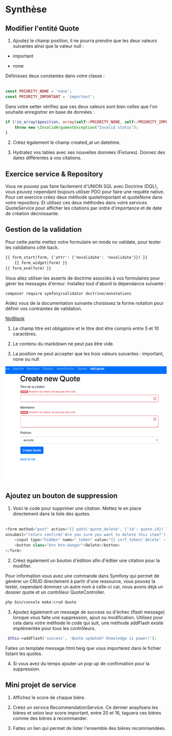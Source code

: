 # Synthèse

## Modifier l'entité Quote

1. Ajoutez le champ position, il ne pourra prendre que les deux valeurs suivantes ainsi que la valeur null :

- important

- none 


Définissez deux constantes dans votre classe :

```php

const PRIORITY_NONE = 'none';
const PRIORITY_IMPORTANT = 'important';

```

Dans votre setter vérifiez que ces deux valeurs sont bien celles que l'on souhaite enregistrer en base de données :

```php
if (!in_array($position, array(self::PRIORITY_NONE, self::PRIORITY_IMPORTANT))) {
    throw new \InvalidArgumentException("Invalid status");
}
```

2. Créez également le champ created_at un datetime.

3. Hydratez vos tables avec ses nouvelles données (Fixtures). Donnez des dates différentes à vos citations.

## Exercice service & Repository

Vous ne pouvez pas faire facilement d'UNION SQL avec Doctrine (DQL), vous pouvez cependant toujours utiliser PDO pour faire une requête native. 
Pour cet exercice créez deux méthode quoteImportant et quoteNone dans votre repository. Et utilisez ces deux méthodes dans votre services QuoteService pour afficher les citations par ordre d'importance et de date de création décroissante.

## Gestion de la validation

Pour cette partie mettez votre formulaire en mode no validate, pour tester les validations côté back.

```html
{{ form_start(form, {'attr': {'novalidate': 'novalidate'}}) }}
    {{ form_widget(form) }}
{{ form_end(form) }}
```

Vous allez utiliser les asserts de doctrine associés à vos formulaires pour gérer les messages d'erreur. Installez tout d'abord la dépendance suivante :

```bash
composer require symfony/validator doctrine/annotations
```

Aidez vous de la documentation suivante choisissez la forme notation pour définir vos contraintes de validation.

[NotBlank](https://symfony.com/doc/current/reference/constraints/NotBlank.html)

1. Le champ titre est obligatoire et le titre doit être compris entre 5 et 10 caractères.

2. Le contenu du markdown ne peut pas être vide.

3. La position ne peut accepter que les trois valeurs suivantes : important, none ou null

![validation](images/validator.png)

## Ajoutez un bouton de suppression

1. Voici le code pour supprimer une citation. Mettez le en place directement dans la liste des quotes.


```php

<form method="post" action="{{ path('quote_delete', {'id': quote.id}) }}" 
onsubmit="return confirm('Are you sure you want to delete this item?');">
    <input type="hidden" name="_token" value="{{ csrf_token('delete' ~ quote.id) }}">
    <button class="btn btn-danger">Delete</button>
</form>

```

2. Créez également un bouton d'édition afin d'édtier une citation pour la modifier.

Pour information vous avez une commande dans Symfony qui permet de générer un CRUD directement à partir d'une ressource, vous pouvez la tester, cependant donnnez un autre nom à celle-ci car, nous avons déjà un dossier quote et un contrôleur QuoteController.

```bash
php bin/console make:crud Quote
```

3. Ajoutez également un message de success ou d'échec (flash message) lorsque vous faite une suppression, ajout ou modification. Utilisez pour cela dans votre méthode le code qui suit, une méthode addFlash existe implémentée pour tous les contrôleurs.

```php
 $this->addFlash('success', 'Quote updated! Knowledge is power!');
 ```

 Faites un template message.html.twig que vous importerez dans le fichier listant les quotes.

4. Si vous avez du temps ajouter un pop up de confirmation pour la suppression.

## Mini projet de service

1. Affichez le score de chaque bière.

2. Créez un service RecommendationService. Ce dernier anaylisera les bières et selon leur score important, entre 20 et 16, taguera ces bières comme des bières à recommander.

3. Faites un lien qui permet de lister l'ensemble des bières recommandées.
